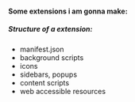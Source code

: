 
#### Some extensions i am gonna make:


##### Structure of a extension:
- manifest.json
- background scripts
- icons
- sidebars, popups
- content scripts
- web accessible resources
